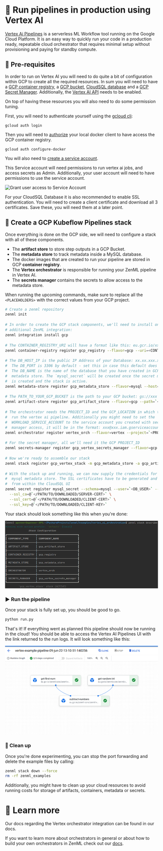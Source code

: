 # 🏃 Run pipelines in production using Vertex AI

[Vertex Ai Pipelines](https://cloud.google.com/vertex-ai/docs/pipelines/introduction)
is a serverless ML Workflow tool running on the Google Cloud Platform. It is
an easy way to quickly run your code in a production ready, repeatable 
cloud orchestrator that requires minimal setup without provisioning and paying 
for standby compute. 

## 📄 Pre-requisites

In order to run on Vertex AI you will need to do quite a bit of configuration
within GCP to create all the required resources. In sum you will need to have a
[GCP container registry](https://cloud.google.com/container-registry/docs), a
[GCP bucket](https://cloud.google.com/storage/docs/creating-buckets),
[CloudSQL database](https://cloud.google.com/sql/docs/mysql/create-instance) and
a [GCP Secret Manager](https://cloud.google.com/secret-manager). Additionally,
the [Vertex AI API](https://cloud.google.com/vertex-ai/?hl=en_GB&_ga=2.241201409.-205697788.1651483076)
needs to be enabled.

On top of having these resources you will also need to do some permission
tuning.

First, you will need to authenticate yourself using the
[gcloud cli](https://cloud.google.com/sdk/gcloud/reference/auth/login):

```shell
gcloud auth login
```

Then you will need to
[authorize](https://cloud.google.com/container-registry/docs/advanced-authentication)
your local docker client to have access the GCP container registry.

```shell
gcloud auth configure-docker
```

You will also need to 
[create a service account](https://cloud.google.com/iam/docs/creating-managing-service-accounts).

This Service account will need permissions to run vertex ai jobs, and access 
secrets as Admin. Additionally, your user account will need to have permissions to use the service 
account.

![Grant user access to Service Account](assets/serviceacc3.png)

For your CloudSQL Database it is also recommended to enable SSL authentication. 
You will need to create a client certificate and download all 3 certificates. 
Save these, you will need them at a later point.

## 🥞 Create a GCP Kubeflow Pipelines stack

Once everything is done on the GCP side, we will need to configure a
stack with all of these components.

* The **artifact store** to store step outputs in a GCP Bucket.
* The **metadata store** to track metadata inside a MySQL database.
* The docker images that are created to run your pipeline are stored in GCP
  **container registry**.
* The **Vertex orchestrator** is responsible for running your ZenML pipeline
  in Vertex AI.
* The **secrets manager** contains the secrets to allow access to the metadata
  store.

When running the upcoming commands, make sure to
replace all the `<PLACEHOLDERS>` with the correct values from your GCP project.

```bash
# Create a zenml repository
zenml init
 
# In order to create the GCP stack components, we'll need to install one 
# additional ZenML integration:
zenml integration install gcp

# The CONTAINER_REGISTRY_URI will have a format like this: eu.gcr.io/xxx/xxx
zenml container-registry register gcp_registry --flavor=gcp --uri=<CONTAINER_REGISTRY_URI>

# The DB_HOST_IP is the public IP Address of your Database: xx.xx.xxx.xxx
#  The DB_PORT is 3306 by default - set this in case this default does not apply
#  The DB_NAME is the name of the database that you have created in GCP as the
#  metadata store. The `mysql_secret` will be created once the secret manager
#  is created and the stack is active.
zenml metadata-store register gcp_metadata_store --flavor=mysql --host=`<DB_HOST_IP>` --port=`<DB_PORT>` --database=`<DB_NAME>` --secret=mysql_secret
  
# The PATH_TO_YOUR_GCP_BUCKET is the path to your GCP bucket: gs://xxx
zenml artifact-store register gcp_artifact_store --flavor=gcp --path=`<PATH_TO_YOUR_GCP_BUCKET>`

# The orchestrator needs the PROJECT_ID and the GCP_LOCATION in which to
#  run the vertex ai pipeline. Additionally you might need to set the 
#  WORKLOAD_SERVICE_ACCOUNT to the service account you created with secret
#  manager access, it will be in the format: xxx@xxx.iam.gserviceaccount.com
zenml orchestrator register vertex_orch --flavor=vertex --project=`<PROJECT_ID>` --location=`<GCP_LOCATION>`

# For the secret manager, all we'll need it the GCP PROJECT_ID
zenml secrets-manager register gcp_vertex_secrets_manager --flavor=gcp --project_id=`<PROJECT_ID>`

# Now we're ready to assemble our stack
zenml stack register gcp_vertex_stack -m gcp_metadata_store -a gcp_artifact_store -o vertex_orch -c gcp_registry -x gcp_vertex_secrets_manager --set

# With the stack up and running, we can now supply the credentials for the 
#  mysql metadata store. The SSL certificates have to be generated and downloaded
#  from within the CloudSQL UI
zenml secret register mysql_secret --schema=mysql --user=`<DB_USER>` --password=`<PWD>` \
  --ssl_ca=@`</PATH/TO/DOWNLOADED/SERVER-CERT>` \
  --ssl_cert=@`</PATH/TO/DOWNLOADED/CLIENT-CERT>` \
  --ssl_key=@`</PATH/TO/DOWNLOADED/CLIENT-KEY>`
```

Your stack should look something like this when you're done:

![Vertex Stack](assets/vertex_stack.png)

### ▶️ Run the pipeline

Once your stack is fully set up, you should be good to go. 

```bash
python run.py
```

That's it! If everything went as planned this pipeline should now be running in
the cloud! You should be able to access the Vertex AI Pipelines UI with the link
returned to the run logs. It will look something like this:

![Vertex AI UI](assets/vertex_ai_ui.png)

### 🧽 Clean up

Once you're done experimenting, you can stop the port forwarding and delete the
example files by calling:

```bash
zenml stack down --force
rm -rf zenml_examples
```

Additionally, you might have to clean up your cloud resources to avoid running 
costs for storage of artifacts, containers, metadata or secrets.

# 📜 Learn more

Our docs regarding the Vertex orchestrator integration can be
found in our docs.

If you want to learn more about orchestrators in general or about how to build
your own orchestrators in ZenML
check out our [docs](https://docs.zenml.io/extending-zenml/orchestrator).
